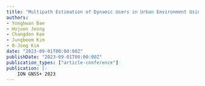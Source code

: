 ```yaml
---
title: "Multipath Estimation of Dynamic Users in Urban Environment Using Time-Differenced Code-Minus-Carrier"
authors:
- Yonghwan Bae
- Hojoon Jeong
- Changdon Kee
- Jungbeom Kim
- O-Jong Kim
date: "2023-09-01T00:00:00Z"
publishDate: "2023-09-01T00:00:00Z"
publication_types: ["article-conference"]
publication: |-
    ION GNSS+ 2023
---
```

